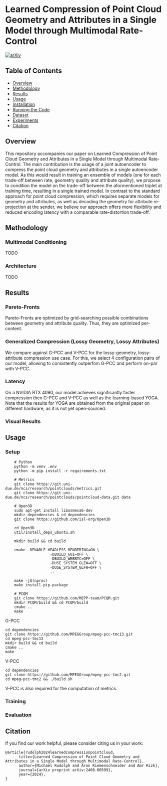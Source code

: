 # Learned Compression of Point Cloud Geometry and Attributes in a Single Model through Multimodal Rate-Control 

[![arXiv](https://img.shields.io/badge/arXiv-2408.00599-blue.svg)](https://arxiv.org/abs/2408.00599)


## Table of Contents

- [Overview](#overview)
- [Methodology](#methodology)
- [Results](#results)
- [Usage](#usage)
- [Installation](#installation)
- [Running the Code](#running-the-code)
- [Dataset](#dataset)
- [Experiments](#experiments)
- [Citation](#citation)

## Overview

This repository accompanies our paper on Learned Compression of Point Cloud Geometry and Attributes in a Single Model through Multimodal Rate-Control. 
The main contribution is the usage of a joint autoencoder to compress the point cloud geometry and attributes in a single autoencoder model. 
As this would result in training an ensemble of models (one for each trade-off between rate, geometry quality and attribute quality), we propose to condition the model on the trade-off between the aformentioned triplet at training time, resulting in a single trained model. 
In contrast to the standard approach for point cloud compression, which requires separate models for geometry and attributes, as well as decoding the geometry for attribute re-projection at the sender, we believe our approach offers more flexibility and reduced encoding latency with a comparable rate-distortion trade-off.

## Methodology

### Multimodal Conditioning

TODO

### Architecture

TODO

## Results

### Pareto-Fronts
Pareto-Fronts are optimized by grid-searching possible combinations between geometry and attribute quality. Thus, they are optimized per-content. 

### Generalized Compression (Lossy Geometry, Lossy Attributes)
We compare against G-PCC and V-PCC for the lossy-geometry, lossy-attribute compression use case. 
For this, we select 4 configuration pairs of our model, allowing to consistently outperfom G-PCC and perform on-par with V-PCC.

### Latency
On a NVIDIA RTX 4090, our model achieves significantly faster compression then G-PCC and V-PCC as well as the learning-based YOGA.
Note that the results for YOGA are obtained from the original paper on different hardware, as it is not yet open-sourced.

### Visual Results



## Usage


### Setup
```
    # Python
    python -m venv .env
    python -m pip install -r requirements.txt

    # Metrics
    git clone https://git.uni-due.de/ncs/research/pointclouds/metrics.git
    git clone https://git.uni-due.de/ncs/research/pointclouds/pointcloud-data.git data

    # Open3D
    sudo apt-get install libosmesa6-dev
    mkdir dependencies & cd dependencies
    git clone https://github.com/isl-org/Open3D

    cd Open3D
    util/install_deps_ubuntu.sh

    mkdir build && cd build

    cmake -DENABLE_HEADLESS_RENDERING=ON \
                    -DBUILD_GUI=OFF \
                    -DBUILD_WEBRTC=OFF \
                    -DUSE_SYSTEM_GLEW=OFF \
                    -DUSE_SYSTEM_GLFW=OFF \
                    ..

    make -j$(nproc)
    make install-pip-package

    # PCQM
    git clone https://github.com/MEPP-team/PCQM.git
    mkdir PCQM/build && cd PCQM/build
    cmake ..
    make
```

G-PCC
```
cd dependencies
git clone https://github.com/MPEGGroup/mpeg-pcc-tmc13.git
cd mpeg-pcc-tmc13
mkdir build && cd build
cmake ..
make
```
V-PCC
```
cd dependencies
git clone https://github.com/MPEGGroup/mpeg-pcc-tmc2.git
cd mpeg-pcc-tmc2 && ./build.sh
```

V-PCC is also required for the computation of metrics. 


### Training


### Evaluation


## Citation

If you find our work helpful, please consider citing us in your work:
```
@article{rudolph2024learnedcompressionpointcloud,
      title={Learned Compression of Point Cloud Geometry and Attributes in a Single Model through Multimodal Rate-Control}, 
      author={Michael Rudolph and Aron Riemenschneider and Amr Rizk},
      journal={arXiv preprint arXiv:2408.00599},
      year={2024},
}
```